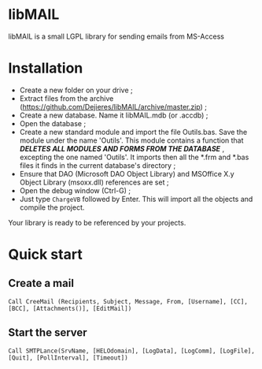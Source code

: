 # libMAIL
libMAIL is a small LGPL library for sending emails from MS-Access
# Installation
* Create a new folder on your drive ;
* Extract files from the archive (https://github.com/Dejieres/libMAIL/archive/master.zip) ;
* Create a new database. Name it libMAIL.mdb (or .accdb) ;
* Open the database ;
* Create a new standard module and import the file Outils.bas. Save the module under the name 'Outils'. This module contains a function that **_DELETES ALL MODULES AND FORMS FROM THE DATABASE_** , excepting the one named 'Outils'. It imports then all the *.frm and *.bas files it finds in the current database's directory ;
* Ensure that DAO (Microsoft DAO Object Library) and MSOffice X.y Object Library (msoxx.dll) references are set ;
* Open the debug window (Ctrl-G) ;
* Just type `ChargeVB` followed by Enter. This will import all the objects and compile the project.

Your library is ready to be referenced by your projects.

# Quick start
## Create a mail
    Call CreeMail (Recipients, Subject, Message, From, [Username], [CC], [BCC], [Attachments()], [EditMail])
## Start the server
    Call SMTPLance(SrvName, [HELOdomain], [LogData], [LogComm], [LogFile], [Quit], [PollInterval], [Timeout])
